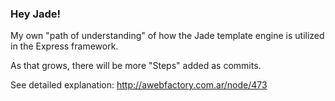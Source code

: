 ### Hey Jade!

My own "path of understanding" of how the Jade template engine is utilized in the Express framework.

As that grows, there will be more "Steps" added as commits.

See detailed explanation: http://awebfactory.com.ar/node/473
